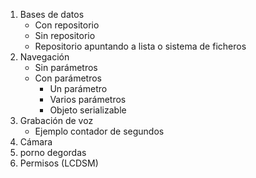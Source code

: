 1. Bases de datos
	- Con repositorio
	- Sin repositorio
	- Repositorio apuntando a lista o sistema de ficheros
2. Navegación
	- Sin parámetros
	- Con parámetros
		- Un parámetro
		- Varios parámetros
		- Objeto serializable
3. Grabación de voz
	- Ejemplo contador de segundos
4. Cámara
5. porno degordas
6. Permisos (LCDSM)

